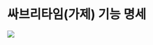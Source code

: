 # 싸브리타임(가제) 기능 명세

<img src="https://lab.ssafy.com/s08-webmobile1-sub1/S08P11A602/-/blob/main/Document/%EA%B8%B0%EB%8A%A5%20%EB%AA%85%EC%84%B8/assets/function_specification.png">
